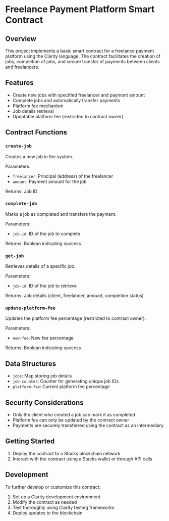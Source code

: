 # Freelance Payment Platform Smart Contract

## Overview

This project implements a basic smart contract for a freelance payment platform using the Clarity language. The contract facilitates the creation of jobs, completion of jobs, and secure transfer of payments between clients and freelancers.

## Features

- Create new jobs with specified freelancer and payment amount
- Complete jobs and automatically transfer payments
- Platform fee mechanism
- Job details retrieval
- Updatable platform fee (restricted to contract owner)

## Contract Functions

### `create-job`

Creates a new job in the system.

Parameters:
- `freelancer`: Principal (address) of the freelancer
- `amount`: Payment amount for the job

Returns: Job ID

### `complete-job`

Marks a job as completed and transfers the payment.

Parameters:
- `job-id`: ID of the job to complete

Returns: Boolean indicating success

### `get-job`

Retrieves details of a specific job.

Parameters:
- `job-id`: ID of the job to retrieve

Returns: Job details (client, freelancer, amount, completion status)

### `update-platform-fee`

Updates the platform fee percentage (restricted to contract owner).

Parameters:
- `new-fee`: New fee percentage

Returns: Boolean indicating success

## Data Structures

- `jobs`: Map storing job details
- `job-counter`: Counter for generating unique job IDs
- `platform-fee`: Current platform fee percentage

## Security Considerations

- Only the client who created a job can mark it as completed
- Platform fee can only be updated by the contract owner
- Payments are securely transferred using the contract as an intermediary

## Getting Started

1. Deploy the contract to a Stacks blockchain network
2. Interact with the contract using a Stacks wallet or through API calls

## Development

To further develop or customize this contract:

1. Set up a Clarity development environment
2. Modify the contract as needed
3. Test thoroughly using Clarity testing frameworks
4. Deploy updates to the blockchain
